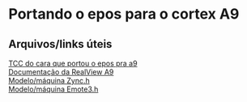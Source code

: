 # Portando o epos para o cortex A9

## Arquivos/links úteis

[TCC do cara que portou o epos pra a9](https://repositorio.ufsc.br/handle/123456789/184252)  
[Documentação da RealView A9](http://infocenter.arm.com/help/topic/com.arm.doc.dui0440b/index.html)  
[Modelo/máquina Zync.h](https://epos.lisha.ufsc.br/svn/epos2/trunk/include/machine/cortex/zynq.h)  
[Modelo/máquina Emote3.h](https://epos.lisha.ufsc.br/svn/epos2/trunk/include/machine/cortex/emote3.h)  
